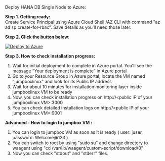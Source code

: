 Deploy HANA DB Single Node to Azure:  

**Step 1. Getting ready:**   
Create Service Principal using Azure Cloud Shell /AZ CLI with command "az ad sp create-for-rbac". Save details as you'll need those later.

**Step 2. Click the button below:**

[![Deploy to Azure](https://aka.ms/deploytoazurebutton)](https://ms.portal.azure.com/#create/Microsoft.Template/uri/https%3A%2F%2Fraw.githubusercontent.com%2Fsanjeevkumar761%2Fone_touch_sap_deployment_on_azure%2Fmaster%2Fhana-db-single-node-infra-and-sw%2Fazuredeploy.json)

**Step 3. How to check installation progress:**   
1) Wait for initial deployment to complete in Azure portal. You'll see the message "Your deployment is complete" in Azure portal  
2) Go to your Resource Group in Azure portal, locate the VM named "jumpboxlinux" and look for its Public IP address  
3) Wait for about 10 minutes for installation monitoring layer inside jumpboxlinux VM to be ready  
4) Now, you can check installation progress on http://\<public IP of your jumpboxlinux VM\>:3000  
5) You can check detailed installation logs on http://\<public IP of your jumpboxlinux VM\>:9001  

**Advanced - How to login to jumpbox VM :**   
1) You can login to jumpbox VM as soon as it is ready ( user: juser, password: Welcome@123 )  
2) You can switch to root by using "sudo su" and change directory to waagent using "cd /var/lib/waagent/custom-script/download/0"  
3) Now you can check "stdout" and "stderr" files.  
